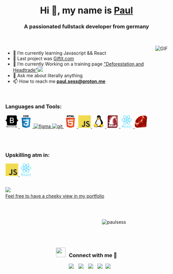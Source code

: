 <h1 align="center">Hi 👋, my name is  <a href="https://100rabhcsmc.github.io/Me.io/" target="blank">
Paul</a></h1>
<h3 align="center">A passionated fullstack developer from germany</h3><br><br>  

<img align="right" alt="GIF" src="https://media.giphy.com/media/LmNwrBhejkK9EFP504/giphy.gif" />


- 🌱 I’m currently learning Javascript && React <br>
- 🌱 Last project was <a href="https://www.giftit.one/" target="blank">Giftit.com</a>
- 🌱 I’m currently Working on a training page <a href="#" target="blank">"Deforestation and Headtrade"<img src="https://cdn-icons-png.flaticon.com/512/541/541509.png" style="width: 15px"></a>
- 💬 Ask me about literally anything
- 📫 How to reach me **paul.sess@proton.me**
<br>

<h3 align="left">Languages and Tools:</h3>
<p align="left"> 
<a href="https://getbootstrap.com" target="_blank" rel="noreferrer"> <img src="https://raw.githubusercontent.com/devicons/devicon/master/icons/bootstrap/bootstrap-plain-wordmark.svg" alt="bootstrap" width="40" height="40"/> </a> <a href="https://www.w3schools.com/css/" target="_blank" rel="noreferrer"> <img src="https://raw.githubusercontent.com/devicons/devicon/master/icons/css3/css3-original-wordmark.svg" alt="css3" width="40" height="40"/> </a> <a href="https://www.figma.com/" target="_blank" rel="noreferrer"> <img src="https://www.vectorlogo.zone/logos/figma/figma-icon.svg" alt="figma" width="40" height="40"/> </a> <a href="https://git-scm.com/" target="_blank" rel="noreferrer"> <img src="https://www.vectorlogo.zone/logos/git-scm/git-scm-icon.svg" alt="git" width="40" height="40"/> </a> <a href="https://www.w3.org/html/" target="_blank" rel="noreferrer"> <img src="https://raw.githubusercontent.com/devicons/devicon/master/icons/html5/html5-original-wordmark.svg" alt="html5" width="40" height="40"/> </a> <a href="https://developer.mozilla.org/en-US/docs/Web/JavaScript" target="_blank" rel="noreferrer"> <img src="https://raw.githubusercontent.com/devicons/devicon/master/icons/javascript/javascript-original.svg" alt="javascript" width="40" height="40"/> </a> <a href="https://www.linux.org/" target="_blank" rel="noreferrer"> <img src="https://raw.githubusercontent.com/devicons/devicon/master/icons/linux/linux-original.svg" alt="linux" width="40" height="40"/> </a> <a href="https://rubyonrails.org" target="_blank" rel="noreferrer"> <img src="https://raw.githubusercontent.com/devicons/devicon/master/icons/rails/rails-original-wordmark.svg" alt="rails" width="40" height="40"/> </a> <a href="https://reactjs.org/" target="_blank" rel="noreferrer"> <img src="https://raw.githubusercontent.com/devicons/devicon/master/icons/react/react-original-wordmark.svg" alt="react" width="40" height="40"/> </a> <a href="https://www.ruby-lang.org/en/" target="_blank" rel="noreferrer"> <img src="https://raw.githubusercontent.com/devicons/devicon/master/icons/ruby/ruby-original.svg" alt="ruby" width="40" height="40"/> </a> </p>
<br><br>
<h3 align="left">Upskilling atm in:</h3>
<p align="left"> 
<a href="https://developer.mozilla.org/en-US/docs/Web/JavaScript" target="_blank" rel="noreferrer"> <img src="https://raw.githubusercontent.com/devicons/devicon/master/icons/javascript/javascript-original.svg" alt="javascript" width="40" height="40"/> 
<a href="https://reactjs.org/" target="_blank" rel="noreferrer"> <img src="https://raw.githubusercontent.com/devicons/devicon/master/icons/react/react-original-wordmark.svg" alt="react" width="40" height="40"/> </a>
	</p><br>

<div style="width: 100%;">
	<a style="width:fit-content; margin:auto;" href="https://paulsess.github.io/profile/" target="_blank"><img width="50px" src="https://www.svgrepo.com/show/339723/app-developer.svg" style="fill:white;"><br>Feel free to have a cheeky view in my portfolio</a>
</div>
	
<br><br>
<p style="margin-left: 300px;"><img align="center" src="https://github-readme-stats.vercel.app/api/top-langs?username=paulsess&show_icons=true&locale=en&layout=compact" alt="paulsess" /></p>

<br><br>

<h3 align="center" > <img src="https://media.giphy.com/media/iY8CRBdQXODJSCERIr/giphy.gif" width="30" height="30" style="margin-right: 10px;">Connect with me 🤝 </h3>
<p align="center">

 <div align="center"  class="icons-social" style="margin-left: 10px;">
<a style="margin-left: 10px;"  target="_blank" href="www.linkedin.com/in/paul-sess">
	<img src="https://img.icons8.com/doodle/40/000000/linkedin--v2.png"></a>
	 
<a style="margin-left: 10px;" target="_blank" href="https://github.com/PaulSess">
	<img src="https://img.icons8.com/doodle/40/000000/github--v1.png"></a>
	 
<a style="margin-left: 10px;" target="_blank" href="https://stackoverflow.com/users/19082938/paul">
	<img src="https://img.icons8.com/external-tal-revivo-color-tal-revivo/40/000000/external-stack-overflow-is-a-question-and-answer-site-for-professional-logo-color-tal-revivo.png"></a>
	 
<a style="margin-left: 10px;" target="_blank" href="https://dev.to/paulsess">
	<img src="https://cdn-icons-png.flaticon.com/512/2463/2463510.png" style="width: 37px"></a>
	 
<a style="margin-left: 5px;" target="_blank" href="https://www.canva.com/design/DAFVNMiAJP8/rW9x1t6-IoBIkyPaRpm8KQ/view?utm_content=DAFVNMiAJP8&utm_campaign=designshare&utm_medium=link&utm_source=publishsharelink">
	<img src="https://cdn-icons-png.flaticon.com/512/6186/6186195.png" style="width: 37px"></a>
      </div>
</p>
